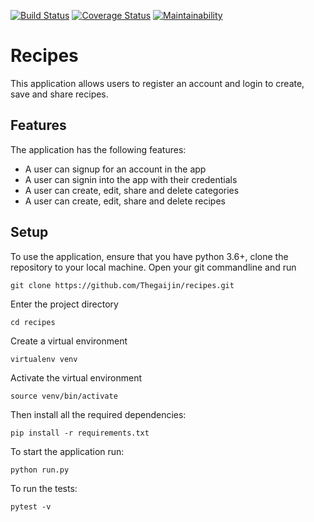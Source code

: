 [![Build Status](https://travis-ci.org/Thegaijin/recipes.svg?branch=flask-v1.2)](https://travis-ci.org/Thegaijin/recipes)
[![Coverage Status](https://coveralls.io/repos/github/Thegaijin/recipes/badge.svg?branch=flask-v1.2)](https://coveralls.io/github/Thegaijin/recipes?branch=flask-v1.2)
[![Maintainability](https://api.codeclimate.com/v1/badges/93d760f922717f383077/maintainability)](https://codeclimate.com/github/Thegaijin/recipes/maintainability)


# Recipes
This application allows users to register an account and login to create, save and share recipes.

## Features

The application has the following features:

* A user can signup for an account in the app 
* A user can  signin into the app with their credentials
* A user can create, edit, share and delete categories
* A user can create, edit, share and delete recipes

## Setup

To use the application, ensure that you have python 3.6+, clone the repository to your local machine. Open your git commandline and run

    git clone https://github.com/Thegaijin/recipes.git

Enter the project directory

    cd recipes

Create a virtual environment

    virtualenv venv

Activate the virtual environment

    source venv/bin/activate

Then install all the required dependencies:

    pip install -r requirements.txt

To start the application run:

    python run.py

To run the tests:

    pytest -v
